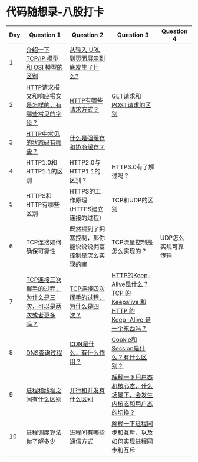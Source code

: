 # 代码随想录-八股打卡


| Day | Question 1                                                              | Question 2                                             | Question 3                                                                                          | Question 4  |
|-----|-------------------------------------------------------------------------|--------------------------------------------------------|-----------------------------------------------------------------------------------------------------|-------------|
| 1   | [介绍一下 TCP/IP 模型和 OSI 模型的区别](Network/1.1.TCPIP&OSI.md)                   | [从输入 URL 到页面展示到底发生了什么?](Network/1.2.URL.md)            |                                                                                                     |             |
| 2   | [HTTP请求报文和响应报文是怎样的，有哪些常见的字段？](Network/2.1.HTTP_request_and_response.md) | [HTTP有哪些请求方式？](Network/2.2.HTTP_request_methods.md)    | [GET请求和POST请求的区别](Network/2.3.GET_vs_POST.md)                                                       |             |
| 3   | [HTTP中常见的状态码有哪些？](Network/3.1.HTTP_code.md)                             | [什么是强缓存和协商缓存？](Network/3.2.Cache.md)                   |                                                                                                     |             |
| 4   | HTTP1.0和HTTP1.1的区别                                                      | HTTP2.0与HTTP1.1的区别？                                    | HTTP3.0有了解过吗？                                                                                       |             |
| 5   | HTTPS和HTTP有哪些区别                                                         | HTTPS的工作原理(HTTPS建立连接的过程）                               | TCP和UDP的区别                                                                                          |             |
| 6   | TCP连接如何确保可靠性                                                            | 既然提到了拥塞控制，那你能说说说拥塞控制是怎么实现的嘛                            | TCP流量控制是怎么实现的？                                                                                      | UDP怎么实现可靠传输 |
| 7   | [TCP连接三次握手的过程，为什么是三次，可以是两次或者更多吗？](Network/7.1.TCP_Handshake.md)         | [TCP连接四次挥手的过程，为什么是四次？](Network/7.2.TCP_Termination.md) | [HTTP的Keep-Alive是什么？TCP 的 Keepalive 和 HTTP 的 Keep-Alive 是一个东西吗？](Network/7.3.HTTP_TCP_KeepAlive.md) |             |
| 8   | [DNS查询过程](Network/8.1.DNSLookUp.md)                                     | [CDN是什么，有什么作用？](Network/8.2.CDN.md)                    | [Cookie和Session是什么？有什么区别？](Network/8.3.Cookie&Session.md)                                           | |
| 9   | [进程和线程之间有什么区别](OS/9.1.Process_vs_Thread.md)                             | [并行和并发有什么区别](OS/9.2.Concurrency_vs_Parallelism.md)     | [解释一下用户态和核心态，什么场景下，会发生内核态和用户态的切换？](OS/9.3.UserMode_vs_KernelMode.md)                                |             |
| 10  | [进程调度算法你了解多少](OS/10.1.ProcessSchedulingAlgorithm.md)                                                         | [进程间有哪些通信方式](OS/10.2.IPC.md)                                      | [解释一下进程同步和互斥，以及如何实现进程同步和互斥]()                                                                       | |



